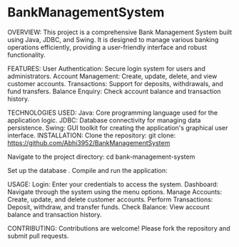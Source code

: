 # BankManagementSystem
OVERVIEW: This project is a comprehensive Bank Management System built using Java, JDBC, and Swing. It is designed to manage various banking operations efficiently, providing a user-friendly interface and robust functionality.

FEATURES: User Authentication: Secure login system for users and administrators. Account Management: Create, update, delete, and view customer accounts. Transactions: Support for deposits, withdrawals, and fund transfers. Balance Enquiry: Check account balance and transaction history.

TECHNOLOGIES USED: Java: Core programming language used for the application logic. JDBC: Database connectivity for managing data persistence. Swing: GUI toolkit for creating the application's graphical user interface.
INSTALLATION: Clone the repository: git clone: https://github.com/Abhi3952/BankManagementSystem

Navigate to the project directory: cd bank-management-system

Set up the database . Compile and run the application:

USAGE: Login: Enter your credentials to access the system. Dashboard: Navigate through the system using the menu options. Manage Accounts: Create, update, and delete customer accounts. Perform Transactions: Deposit, withdraw, and transfer funds. Check Balance: View account balance and transaction history.

CONTRIBUTING: Contributions are welcome! Please fork the repository and submit pull requests.

